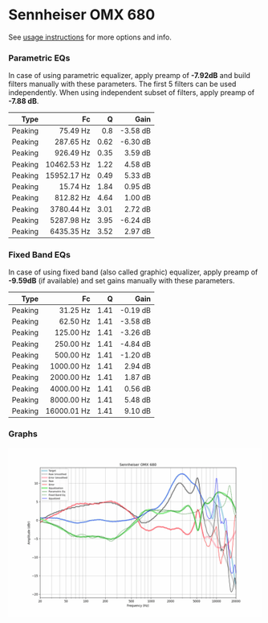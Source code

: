 # Sennheiser OMX 680
See [usage instructions](https://github.com/jaakkopasanen/AutoEq#usage) for more options and info.

### Parametric EQs
In case of using parametric equalizer, apply preamp of **-7.92dB** and build filters manually
with these parameters. The first 5 filters can be used independently.
When using independent subset of filters, apply preamp of **-7.88 dB**.

| Type    | Fc          |    Q | Gain     |
|--------:|------------:|-----:|---------:|
| Peaking | 75.49 Hz    | 0.8  | -3.58 dB |
| Peaking | 287.65 Hz   | 0.62 | -6.30 dB |
| Peaking | 926.49 Hz   | 0.35 | 3.59 dB  |
| Peaking | 10462.53 Hz | 1.22 | 4.58 dB  |
| Peaking | 15952.17 Hz | 0.49 | 5.33 dB  |
| Peaking | 15.74 Hz    | 1.84 | 0.95 dB  |
| Peaking | 812.82 Hz   | 4.64 | 1.00 dB  |
| Peaking | 3780.44 Hz  | 3.01 | 2.72 dB  |
| Peaking | 5287.98 Hz  | 3.95 | -6.24 dB |
| Peaking | 6435.35 Hz  | 3.52 | 2.97 dB  |

### Fixed Band EQs
In case of using fixed band (also called graphic) equalizer, apply preamp of **-9.59dB**
(if available) and set gains manually with these parameters.

| Type    | Fc          |    Q | Gain     |
|--------:|------------:|-----:|---------:|
| Peaking | 31.25 Hz    | 1.41 | -0.19 dB |
| Peaking | 62.50 Hz    | 1.41 | -3.58 dB |
| Peaking | 125.00 Hz   | 1.41 | -3.26 dB |
| Peaking | 250.00 Hz   | 1.41 | -4.84 dB |
| Peaking | 500.00 Hz   | 1.41 | -1.20 dB |
| Peaking | 1000.00 Hz  | 1.41 | 2.94 dB  |
| Peaking | 2000.00 Hz  | 1.41 | 1.87 dB  |
| Peaking | 4000.00 Hz  | 1.41 | 0.56 dB  |
| Peaking | 8000.00 Hz  | 1.41 | 5.48 dB  |
| Peaking | 16000.01 Hz | 1.41 | 9.10 dB  |

### Graphs
![](./Sennheiser%20OMX%20680.png)